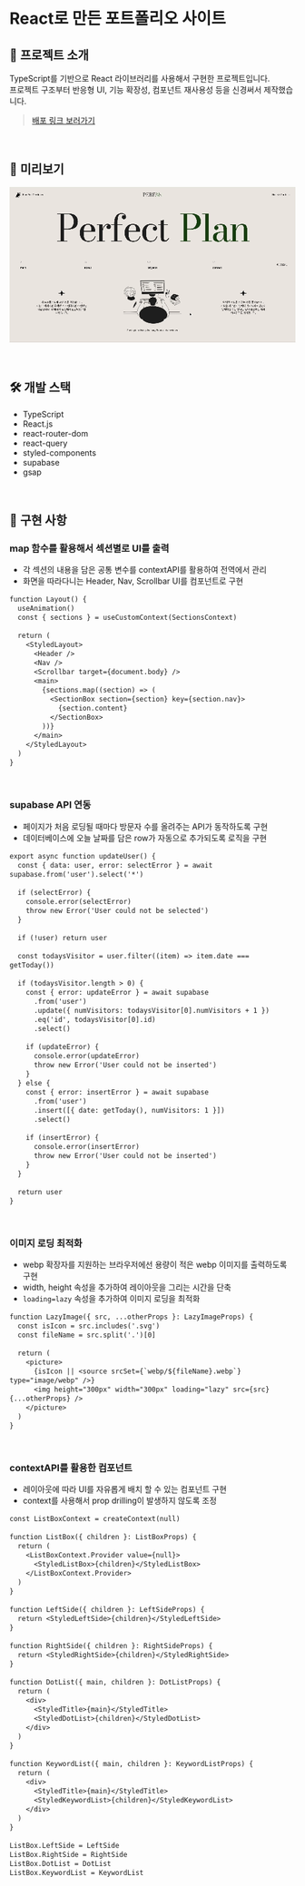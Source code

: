 # React로 만든 포트폴리오 사이트

## 📝 프로젝트 소개

TypeScript를 기반으로 React 라이브러리를 사용해서 구현한 프로젝트입니다.  
프로젝트 구조부터 반응형 UI, 기능 확장성, 컴포넌트 재사용성 등을 신경써서 제작했습니다.

> [배포 링크 보러가기](https://perfan.vercel.app/)

<br/>

## 👀 미리보기

![introduction](public/perfan_미리보기.gif)

<br/>

## 🛠️ 개발 스택

- TypeScript
- React.js
- react-router-dom
- react-query
- styled-components
- supabase
- gsap

<br/>

## 📁 구현 사항

### map 함수를 활용해서 섹션별로 UI를 출력

- 각 섹션의 내용을 담은 공통 변수를 contextAPI를 활용하여 전역에서 관리
- 화면을 따라다니는 Header, Nav, Scrollbar UI를 컴포넌트로 구현

```tsx
function Layout() {
  useAnimation()
  const { sections } = useCustomContext(SectionsContext)

  return (
    <StyledLayout>
      <Header />
      <Nav />
      <Scrollbar target={document.body} />
      <main>
        {sections.map((section) => (
          <SectionBox section={section} key={section.nav}>
            {section.content}
          </SectionBox>
        ))}
      </main>
    </StyledLayout>
  )
}
```

<br/>

### supabase API 연동

- 페이지가 처음 로딩될 때마다 방문자 수를 올려주는 API가 동작하도록 구현
- 데이터베이스에 오늘 날짜를 담은 row가 자동으로 추가되도록 로직을 구현

```tsx
export async function updateUser() {
  const { data: user, error: selectError } = await supabase.from('user').select('*')

  if (selectError) {
    console.error(selectError)
    throw new Error('User could not be selected')
  }

  if (!user) return user

  const todaysVisitor = user.filter((item) => item.date === getToday())

  if (todaysVisitor.length > 0) {
    const { error: updateError } = await supabase
      .from('user')
      .update({ numVisitors: todaysVisitor[0].numVisitors + 1 })
      .eq('id', todaysVisitor[0].id)
      .select()

    if (updateError) {
      console.error(updateError)
      throw new Error('User could not be inserted')
    }
  } else {
    const { error: insertError } = await supabase
      .from('user')
      .insert([{ date: getToday(), numVisitors: 1 }])
      .select()

    if (insertError) {
      console.error(insertError)
      throw new Error('User could not be inserted')
    }
  }

  return user
}
```

<br/>

### 이미지 로딩 최적화

- webp 확장자를 지원하는 브라우저에선 용량이 적은 webp 이미지를 출력하도록 구현
- width, height 속성을 추가하여 레이아웃을 그리는 시간을 단축
- `loading=lazy` 속성을 추가하여 이미지 로딩을 최적화

```tsx
function LazyImage({ src, ...otherProps }: LazyImageProps) {
  const isIcon = src.includes('.svg')
  const fileName = src.split('.')[0]

  return (
    <picture>
      {isIcon || <source srcSet={`webp/${fileName}.webp`} type="image/webp" />}
      <img height="300px" width="300px" loading="lazy" src={src} {...otherProps} />
    </picture>
  )
}
```

<br/>

### contextAPI를 활용한 컴포넌트

- 레이아웃에 따라 UI를 자유롭게 배치 할 수 있는 컴포넌트 구현
- context를 사용해서 prop drilling이 발생하지 않도록 조정

```tsx
const ListBoxContext = createContext(null)

function ListBox({ children }: ListBoxProps) {
  return (
    <ListBoxContext.Provider value={null}>
      <StyledListBox>{children}</StyledListBox>
    </ListBoxContext.Provider>
  )
}

function LeftSide({ children }: LeftSideProps) {
  return <StyledLeftSide>{children}</StyledLeftSide>
}

function RightSide({ children }: RightSideProps) {
  return <StyledRightSide>{children}</StyledRightSide>
}

function DotList({ main, children }: DotListProps) {
  return (
    <div>
      <StyledTitle>{main}</StyledTitle>
      <StyledDotList>{children}</StyledDotList>
    </div>
  )
}

function KeywordList({ main, children }: KeywordListProps) {
  return (
    <div>
      <StyledTitle>{main}</StyledTitle>
      <StyledKeywordList>{children}</StyledKeywordList>
    </div>
  )
}

ListBox.LeftSide = LeftSide
ListBox.RightSide = RightSide
ListBox.DotList = DotList
ListBox.KeywordList = KeywordList
```
